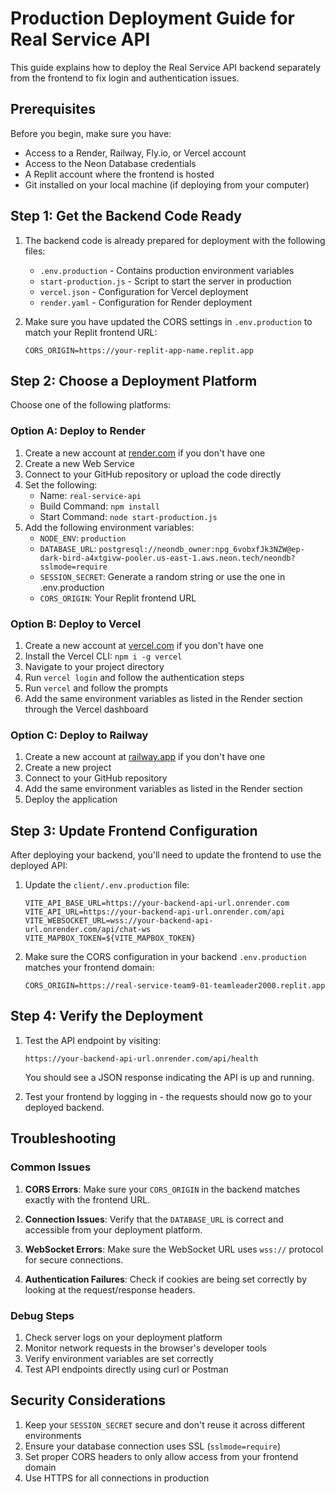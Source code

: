 # Production Deployment Guide for Real Service API

This guide explains how to deploy the Real Service API backend separately from the frontend to fix login and authentication issues.

## Prerequisites

Before you begin, make sure you have:
- Access to a Render, Railway, Fly.io, or Vercel account
- Access to the Neon Database credentials 
- A Replit account where the frontend is hosted
- Git installed on your local machine (if deploying from your computer)

## Step 1: Get the Backend Code Ready

1. The backend code is already prepared for deployment with the following files:
   - `.env.production` - Contains production environment variables
   - `start-production.js` - Script to start the server in production
   - `vercel.json` - Configuration for Vercel deployment
   - `render.yaml` - Configuration for Render deployment

2. Make sure you have updated the CORS settings in `.env.production` to match your Replit frontend URL:
   ```
   CORS_ORIGIN=https://your-replit-app-name.replit.app
   ```

## Step 2: Choose a Deployment Platform

Choose one of the following platforms:

### Option A: Deploy to Render

1. Create a new account at [render.com](https://render.com) if you don't have one
2. Create a new Web Service
3. Connect to your GitHub repository or upload the code directly
4. Set the following:
   - Name: `real-service-api`
   - Build Command: `npm install`
   - Start Command: `node start-production.js`
5. Add the following environment variables:
   - `NODE_ENV`: `production`
   - `DATABASE_URL`: `postgresql://neondb_owner:npg_6vobxfJk3NZW@ep-dark-bird-a4xtgivw-pooler.us-east-1.aws.neon.tech/neondb?sslmode=require`
   - `SESSION_SECRET`: Generate a random string or use the one in .env.production
   - `CORS_ORIGIN`: Your Replit frontend URL

### Option B: Deploy to Vercel

1. Create a new account at [vercel.com](https://vercel.com) if you don't have one
2. Install the Vercel CLI: `npm i -g vercel`
3. Navigate to your project directory
4. Run `vercel login` and follow the authentication steps
5. Run `vercel` and follow the prompts
6. Add the same environment variables as listed in the Render section through the Vercel dashboard

### Option C: Deploy to Railway

1. Create a new account at [railway.app](https://railway.app) if you don't have one
2. Create a new project
3. Connect to your GitHub repository
4. Add the same environment variables as listed in the Render section
5. Deploy the application

## Step 3: Update Frontend Configuration

After deploying your backend, you'll need to update the frontend to use the deployed API:

1. Update the `client/.env.production` file:
   ```
   VITE_API_BASE_URL=https://your-backend-api-url.onrender.com
   VITE_API_URL=https://your-backend-api-url.onrender.com/api
   VITE_WEBSOCKET_URL=wss://your-backend-api-url.onrender.com/api/chat-ws
   VITE_MAPBOX_TOKEN=${VITE_MAPBOX_TOKEN}
   ```

2. Make sure the CORS configuration in your backend `.env.production` matches your frontend domain:
   ```
   CORS_ORIGIN=https://real-service-team9-01-teamleader2000.replit.app
   ```

## Step 4: Verify the Deployment

1. Test the API endpoint by visiting:
   ```
   https://your-backend-api-url.onrender.com/api/health
   ```
   You should see a JSON response indicating the API is up and running.

2. Test your frontend by logging in - the requests should now go to your deployed backend.

## Troubleshooting

### Common Issues

1. **CORS Errors**: Make sure your `CORS_ORIGIN` in the backend matches exactly with the frontend URL.

2. **Connection Issues**: Verify that the `DATABASE_URL` is correct and accessible from your deployment platform.

3. **WebSocket Errors**: Make sure the WebSocket URL uses `wss://` protocol for secure connections.

4. **Authentication Failures**: Check if cookies are being set correctly by looking at the request/response headers.

### Debug Steps

1. Check server logs on your deployment platform
2. Monitor network requests in the browser's developer tools
3. Verify environment variables are set correctly
4. Test API endpoints directly using curl or Postman

## Security Considerations

1. Keep your `SESSION_SECRET` secure and don't reuse it across different environments
2. Ensure your database connection uses SSL (`sslmode=require`)
3. Set proper CORS headers to only allow access from your frontend domain
4. Use HTTPS for all connections in production